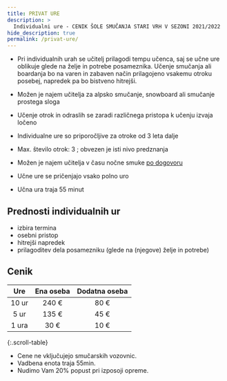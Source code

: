 ```yaml
---
title: PRIVAT URE
description: >
  Individualni ure - CENIK ŠOLE SMUČANJA STARI VRH V SEZONI 2021/2022
hide_description: true
permalink: /privat-ure/
---
```


- Pri individualnih urah se učitelj prilagodi tempu učenca, saj se učne ure oblikuje glede na želje in potrebe posameznika. Učenje smučanja ali boardanja bo na varen in zabaven način prilagojeno vsakemu otroku posebej, napredek pa bo bistveno hitrejši.


- Možen je najem učitelja za alpsko smučanje, snowboard ali smučanje prostega sloga
- Učenje otrok in odraslih se zaradi različnega pristopa k učenju izvaja ločeno
- Individualne ure so priporočljive za otroke od 3 leta dalje
- Max. število otrok: 3 ; obvezen je isti nivo predznanja
- Možen je najem učitelja v času nočne smuke [po dogovoru](/kontakt/)
- Učne ure se pričenjajo vsako polno uro
- Učna ura traja 55 minut


## Prednosti individualnih ur
- izbira termina
- osebni pristop
- hitrejši napredek
- prilagoditev dela posamezniku (glede na (njegove) želje in potrebe)


## Cenik


| **Ure** | **Ena oseba** | **Dodatna oseba** |
|:-------:|:-------------:|:-----------------:|
|  10 ur  |     240 €     |        80 €       |
|   5 ur  |     135 €     |        45 €       |
|  1 ura  |      30 €     |        10 €       |
{:.scroll-table}


- Cene ne vključujejo smučarskih vozovnic.
- Vadbena enota traja 55min.
- Nudimo Vam 20% popust pri izposoji opreme.